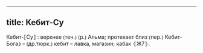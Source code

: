 
---
title: Кебит-Су
---
Кебит-⟦Су⟧
: верхнее ⦅теч.⦆ ⦅р.⦆ Альма; протекает близ ⦅пер.⦆ Кебит-Богаз – ⦅др.тюрк.⦆ кебит – лавка, магазин; кабак ⦃Ж7⦄.
